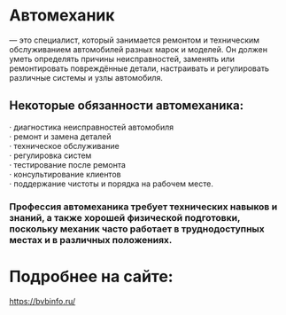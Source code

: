 # Автомеханик 
— это специалист, который занимается ремонтом и техническим обслуживанием автомобилей разных марок и моделей. Он должен уметь определять причины неисправностей, заменять или ремонтировать повреждённые детали, настраивать и регулировать различные системы и узлы автомобиля.  
## Некоторые обязанности автомеханика:
  
·       диагностика неисправностей автомобиля  
·       ремонт и замена деталей  
·       техническое обслуживание  
·       регулировка систем  
·       тестирование после ремонта  
·       консультирование клиентов  
·       поддержание чистоты и порядка на рабочем месте.  

### Профессия автомеханика требует технических навыков и знаний, а также хорошей физической подготовки, поскольку механик часто работает в труднодоступных местах и в различных положениях.
# Подробнее на сайте:  
<https://bvbinfo.ru/>
